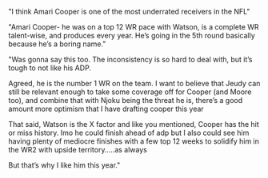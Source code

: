 "I think Amari Cooper is one of the most underrated receivers in the NFL"

"Amari Cooper- he was on a top 12 WR pace with Watson, is a complete WR talent-wise, and produces every year. He’s going in the 5th round basically because he’s a boring name."

"Was gonna say this too. The inconsistency is so hard to deal with, but it’s tough to not like his ADP.



Agreed, he is the number 1 WR on the team. I want to believe that Jeudy can still be relevant enough to take some coverage off for Cooper (and Moore too), and combine that with Njoku being the threat he is, there’s a good amount more optimism that I have drafting cooper this year

That said, Watson is the X factor and like you mentioned, Cooper has the hit or miss history. Imo he could finish ahead of adp but I also could see him having plenty of mediocre finishes with a few top 12 weeks to solidify him in the WR2 with upside territory…..as always

But that’s why I like him this year."